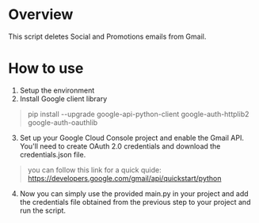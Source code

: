 # Overview
This script deletes Social and Promotions emails from Gmail.
# How to use
1. Setup the environment
2. Install Google client library
> pip install --upgrade google-api-python-client google-auth-httplib2 google-auth-oauthlib

3. Set up your Google Cloud Console project and enable the Gmail API. You'll need to create OAuth 2.0 credentials and download the credentials.json file.
> you can follow this link for a quick quide: https://developers.google.com/gmail/api/quickstart/python

4. Now you can simply use the provided main.py in your project and add the credentials file obtained from the previous step to your project and run the script. 




